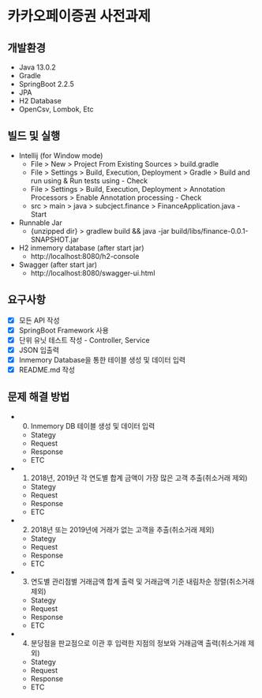 # 카카오페이증권 사전과제


## 개발환경
- Java       13.0.2
- Gradle
- SpringBoot 2.2.5
- JPA
- H2 Database
- OpenCsv, Lombok, Etc

## 빌드 및 실행
- Intellij (for Window mode)
  - File > New > Project From Existing Sources > build.gradle
  - File > Settings > Build, Execution, Deployment > Gradle > Build and run using & Run tests using - Check
  - File > Settings > Build, Execution, Deployment > Annotation Processors > Enable Annotation processing - Check
  - src > main > java > subcject.finance > FinanceApplication.java - Start
- Runnable Jar
  - {unzipped dir} > gradlew build && java -jar build/libs/finance-0.0.1-SNAPSHOT.jar
- H2 inmemory database (after start jar)
  - http://localhost:8080/h2-console
- Swagger (after start jar)
  - http://localhost:8080/swagger-ui.html

## 요구사항
  - [x] 모든 API 작성
  - [x] SpringBoot Framework 사용
  - [x] 단위 유닛 테스트 작성 - Controller, Service
  - [x] JSON 입출력
  - [x] Inmemory Database을 통한 테이블 생성 및 데이터 입력
  - [x] README.md 작성

## 문제 해결 방법
- 0) Inmemory DB 테이블 생성 및 데이터 입력
  - Stategy
  - Request
  - Response
  - ETC
  
- 1) 2018년, 2019년 각 연도별 합계 금액이 가장 많은 고객 추출(취소거래 제외)
  - Stategy
  - Request
  - Response
  - ETC
  
- 2) 2018년 또는 2019년에 거래가 없는 고객을 추출(취소거래 제외)
  - Stategy
  - Request
  - Response
  - ETC
  
- 3) 연도별 관리점별 거래금액 합계 출력 및 거래금액 기준 내림차순 정렬(취소거래 제외)
  - Stategy
  - Request
  - Response
  - ETC
  
- 4) 분당점을 판교점으로 이관 후 입력한 지점의 정보와 거래금액 출력(취소거래 제외)
  - Stategy
  - Request
  - Response
  - ETC
